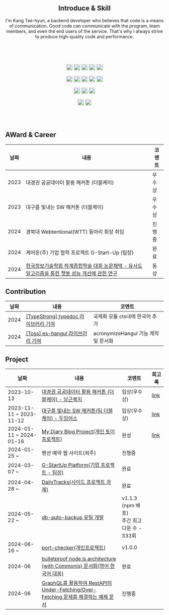<div align="center">
  <div>

  <h2 align="center">
 Introduce & Skill
</h2>
I'm Kang Tae-hyun, a backend developer who believes that code is a means of communication. Good code can communicate with the program, team members, and even the end users of the service. That's why I always strive to produce high-quality code and performance.

<br><br>
<br>

<img src="https://img.shields.io/badge/typescript-%23007ACC.svg?style=for-the-badge&logo=typescript&logoColor=white" height="20"> <img src="https://img.shields.io/badge/javascript-%23323330.svg?style=for-the-badge&logo=javascript&logoColor=%23F7DF1E" height="20"> <img src="https://img.shields.io/badge/java-%23ED8B00.svg?style=for-the-badge&logo=openjdk&logoColor=white" height="20"> <img src="https://img.shields.io/badge/python-3670A0?style=for-the-badge&logo=python&logoColor=ffdd54" height="20"> <img src="https://img.shields.io/badge/node.js-6DA55F?style=for-the-badge&logo=node.js&logoColor=white" height="20"> 

<img src="https://img.shields.io/badge/express.js-%23404d59.svg?style=for-the-badge&logo=express&logoColor=%2361DAFB" height="20"> <img src="https://img.shields.io/badge/-GraphQL-E10098?style=for-the-badge&logo=graphql&logoColor=white" height="20"> <img src="https://img.shields.io/badge/nestjs-%23E0234E.svg?style=for-the-badge&logo=nestjs&logoColor=white" height="20"> <img src="https://img.shields.io/badge/spring-%236DB33F.svg?style=for-the-badge&logo=spring&logoColor=white" height="20"> <img src="https://img.shields.io/badge/-jest-%23C21325?style=for-the-badge&logo=jest&logoColor=white" height="20">

<img src="https://img.shields.io/badge/MongoDB-%234ea94b.svg?style=for-the-badge&logo=mongodb&logoColor=white" height="20"> <img src="https://img.shields.io/badge/mysql-4479A1.svg?style=for-the-badge&logo=mysql&logoColor=white" height="20"> <img src="https://img.shields.io/badge/redis-%23DD0031.svg?style=for-the-badge&logo=redis&logoColor=white" height="20">

<img src="https://img.shields.io/badge/docker-%230db7ed.svg?style=for-the-badge&logo=docker&logoColor=white" height="20"> <img src="https://img.shields.io/badge/nginx-%23009639.svg?style=for-the-badge&logo=nginx&logoColor=white" height="20">

<br>

<br>
<h2 align="left">
 AWard & Career

</h2>

<div align="left">
  
|날짜|내용|코멘트|
|------|---|---|
|2023| 대경권 공공데이터 활용 해커톤 (더블케이) | 우수상 |
|2023| 대구를 빛내는 SW 해커톤 (더블케이) | 우수상 |
|2024| 경북대 Webtentional(WTT) 동아리 회장 취임 |진행중|
|2024| 케어온(주) 기업 협력 프로젝트 G-Start-Up (팀장) |완료|
|2024| [한국정보기술학회 하계종합학술 대회 논문채택 - 유사도 알고리즘을 통한 챗봇 성능 개선에 관한 연구](https://github.com/KNU-K/KNU-K/files/15234497/2.pdf)|동상|
</div>

<h2 align="left">
 Contribution

</h2>

<div align="left">
  
|날짜|내용|코멘트|
|------|---|---|
|2024| [[TypeStrong] typedoc 라이브러리 기여](https://github.com/TypeStrong/typedoc/pull/2602)|국제화 모듈 cts내에 한국어 추가 |
|2024| [[Toss] es-hangul 라이브러리 기여](https://github.com/toss/es-hangul/pull/133)| acronymizeHangul 기능 제작 및 문서화 |
</div>

<h2 align="left">
Project
</h2>

<div align="left">
  
|날짜|내용|코멘트|회고록|
|------|---|---|---|
|2023-10-13|[대경권 공공데이터 활용 해커톤 (더블케이) - 당근복지](https://github.com/KNU-K/welfare_center_guide_SERVER) |입상(우수상)|[link](https://velog.io/@knu-kang/2023-2%ED%95%99%EA%B8%B0-%ED%95%B4%EC%BB%A4%ED%86%A4-%ED%9A%8C%EA%B3%A0%EB%A1%9D)|
|2023-11-11 ~ 2023-11-12|[대구를 빛내는 SW 해커톤(팀 더블케이) - 두잉어스](https://github.com/KNU-K/doing-us) |입상(우수상) |[link](https://velog.io/@knu-kang/2023-2%ED%95%99%EA%B8%B0-%ED%95%B4%EC%BB%A4%ED%86%A4-%ED%9A%8C%EA%B3%A0%EB%A1%9D)|
|2024-01-11 ~ 2024-01-16|[My Diary Blog Project(개인 토이 프로젝트)](https://github.com/KNU-K/my_diary_blog)  |완성|[link](https://velog.io/@knu-kang/2023-%EC%83%81%EB%B0%98%EA%B8%B0-My-Diary-Blog-%ED%86%A0%EC%9D%B4-%ED%94%84%EB%A1%9C%EC%A0%9D%ED%8A%B8-%ED%9A%8C%EA%B3%A0%EB%A1%9D)|
|2024-01-25 ~ | 펜션 예약 웹 사이트(외주) |진행중||
|2024-03-07 ~ |[G-StartUp Platform(기업 프로젝트 - 팀장)](https://github.com/care-on) |완료||
|2024-04-28 ~ |[DailyTracks(사이드 프로젝트 과제)](https://github.com/DailyTracks)|완료||
|2024-05-22 ~ |[db-auto-backup 유틸 개발](https://github.com/knu-k/db-auto-backup)|v1.1.3 (npm 배포)<br/> 주간 최고 다운 수 - 333회 ||
|2024-06-16 ~ |[port-checker(개인프로젝트)](https://github.com/KNU-K/port-checker/releases/tag/v1.0.0)|v1.0.0 ||
|2024-06 |[bulletproof node.js architecture (with Commonjs) 문서화(영어 한국어 대응)](https://github.com/KNU-K/bulletproof-node-common-js-project-architecture)|완료||
|2024-06 |[GraphQL를 활용하여 RestAPI의 Under-Fetching/Over-Fetching 문제를 해결하는 예제 문서 ](https://github.com/KNU-K/graphql-ts-practica)|진행중 ||

</div>
</div>
